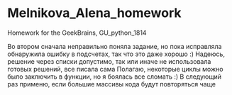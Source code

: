 # Melnikova_Alena_homework
Homework for the GeekBrains, GU_python_1814

Во втором сначала неправильно поняла задание, но пока исправляла обнаружила ошибку в подсчетах, так что это даже хорошо :)
Надеюсь, решение через списки допустимо, так или иначе не использовала готовых решений, все писала сама
Полагаю, некоторые циклы можно было заключить в функции, но я боялась все сломать :) В следующий раз применю, если большие массивы кода будут повторяться чаще
